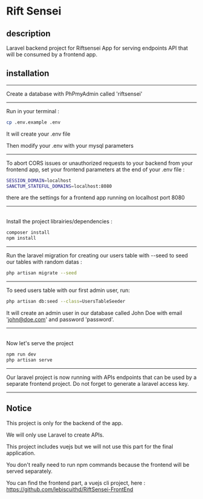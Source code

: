 # Rift Sensei
## description
Laravel backend project for Riftsensei App for serving endpoints API that will be consumed by a frontend app.
## installation
***

Create a database with PhPmyAdmin called 'riftsensei'
***

Run in your terminal :
```bash
cp .env.example .env
````
It will create your .env file

Then modify your .env with your mysql parameters

***

To abort CORS issues or unauthorized requests to your backend from your frontend app, set your frontend parameters at the end of your .env file :

```bash
SESSION_DOMAIN=localhost
SANCTUM_STATEFUL_DOMAINS=localhost:8080
````

there are the settings for a frontend app running on localhost port 8080
***

\
Install the project librairies/dependencies :

```bash
composer install
npm install
````
***
Run the laravel migration for creating our users table with --seed to seed our tables with random datas :
```bash
php artisan migrate --seed
````
***

To seed users table with our first admin user, run:

```bash
php artisan db:seed --class=UsersTableSeeder
````
It will create an admin user in our database called John Doe with email 'john@doe.com' and password 'password'.
***
\
Now let's serve the project

```bash 
npm run dev
php artisan serve
````

***

Our laravel project is now running with APIs endpoints that can be used by a separate frontend project. Do not forget to generate a laravel access key.



***

## Notice

This project is only for the backend of the app. 

We will only use Laravel to create APIs.


This project includes vuejs but we will not use this part for the final application. 


You don't really need to run npm commands because the frontend will be served separately.

You can find the frontend part, a vuejs cli project, here : https://github.com/lebiscuithd/RiftSensei-FrontEnd
